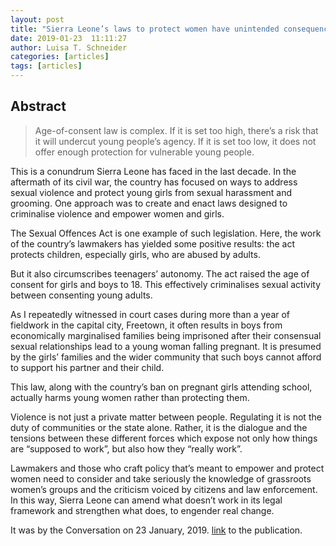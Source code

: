 ```yaml
---
layout: post
title: "Sierra Leone’s laws to protect women have unintended consequences"
date: 2019-01-23  11:11:27
author: Luisa T. Schneider
categories: [articles]
tags: [articles]
---
```

## Abstract
>  Age-of-consent law is complex. If it is set too high, there’s a risk that it will undercut young people’s agency. If it is set too low, it does not offer enough protection for vulnerable young people.

This is a conundrum Sierra Leone has faced in the last decade. In the aftermath of its civil war, the country has focused on ways to address sexual violence and protect young girls from sexual harassment and grooming. One approach was to create and enact laws designed to criminalise violence and empower women and girls.

The Sexual Offences Act is one example of such legislation. Here, the work of the country’s lawmakers has yielded some positive results: the act protects children, especially girls, who are abused by adults.

But it also circumscribes teenagers’ autonomy. The act raised the age of consent for girls and boys to 18. This effectively criminalises sexual activity between consenting young adults.

As I repeatedly witnessed in court cases during more than a year of fieldwork in the capital city, Freetown, it often results in boys from economically marginalised families being imprisoned after their consensual sexual relationships lead to a young woman falling pregnant. It is presumed by the girls’ families and the wider community that such boys cannot afford to support his partner and their child.

This law, along with the country’s ban on pregnant girls attending school, actually harms young women rather than protecting them.

Violence is not just a private matter between people. Regulating it is not the duty of communities or the state alone. Rather, it is the dialogue and the tensions between these different forces which expose not only how things are “supposed to work”, but also how they “really work”.

Lawmakers and those who craft policy that’s meant to empower and protect women need to consider and take seriously the knowledge of grassroots women’s groups and the criticism voiced by citizens and law enforcement. In this way, Sierra Leone can amend what doesn’t work in its legal framework and strengthen what does, to engender real change.



It was by the Conversation on 23 January, 2019. [link](https://theconversation.com/sierra-leones-laws-to-protect-women-have-unintended-consequences-109815) to the publication.


